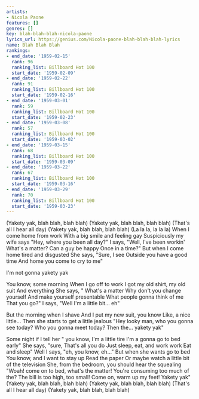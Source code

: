 ```yaml
---
artists:
- Nicola Paone
features: []
genres: []
key: blah-blah-blah-nicola-paone
lyrics_url: https://genius.com/Nicola-paone-blah-blah-blah-lyrics
name: Blah Blah Blah
rankings:
- end_date: '1959-02-15'
  rank: 96
  ranking_list: Billboard Hot 100
  start_date: '1959-02-09'
- end_date: '1959-02-22'
  rank: 91
  ranking_list: Billboard Hot 100
  start_date: '1959-02-16'
- end_date: '1959-03-01'
  rank: 59
  ranking_list: Billboard Hot 100
  start_date: '1959-02-23'
- end_date: '1959-03-08'
  rank: 57
  ranking_list: Billboard Hot 100
  start_date: '1959-03-02'
- end_date: '1959-03-15'
  rank: 68
  ranking_list: Billboard Hot 100
  start_date: '1959-03-09'
- end_date: '1959-03-22'
  rank: 67
  ranking_list: Billboard Hot 100
  start_date: '1959-03-16'
- end_date: '1959-03-29'
  rank: 70
  ranking_list: Billboard Hot 100
  start_date: '1959-03-23'
---
```

(Yakety yak, blah blah, blah blah)
(Yakety yak, blah blah, blah blah)
(That's all I hear all day)
(Yakety yak, blah blah, blah blah)
(La la la, la la la)
When I come home from work
With a big smile and feeling gay
Suspiciously my wife says
"Hey, where you been all day?"
I says, "Well, I've been workin'
What's a matter?
Can a guy be happy
Once in a time?"
But when I come home tired and disgusted
She says, "Sure, I see
Outside you have a good time
And home you come to cry to me"


I'm not gonna yakety yak


You know, some morning
When I go off to work
I got my old shirt, my old suit
And everything
She says, "
What's a matter
Why don't you change yourself
And make yourself presentable
What people gonna think of me
That you go?"
I says, "Well I'm a little bit... eh"

But the morning when I shave
And I put my new suit, you know
Like, a nice little...
Then she starts to get a little jealous
"Hey looky man, who you gonna see today?
Who you gonna meet today?
Then the... yakety yak"


Some night if I tell her
" you know, I'm a little tire
I'm a gonna go to bed early"
She says, "sure, 
That's all you do
Just sleep, eat, and work work
Eat and sleep"
Well I says, "eh, you know, eh..."
But when she wants go to bed
You know, and I want to stay up
Read the paper
Or maybe watch a little bit of the television
She, from the bedroom, you should hear the squealing
"Woah! come on to bed, what's the matter!
You're consuming too much of the?
The bill is too high, too small!
Come on, warm up my feet!
Yakety yak"
(Yakety yak, blah blah, blah blah)
(Yakety yak, blah blah, blah blah)
(That's all I hear all day)
(Yakety yak, blah blah, blah blah)
